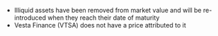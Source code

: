 - Illiquid assets have been removed from market value and will be re-introduced when they reach their date of maturity
- Vesta Finance (VTSA) does not have a price attributed to it
